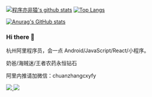

[![程序亦非猿's github stats](https://github-readme-stats.wasabeef.vercel.app/api?username=AlanCheen&show_icons=true&line_height=21&show_icons=true&theme=radical)](https://github.com/anuraghazra/github-readme-stats)
[![Top Langs](https://github-readme-stats.wasabeef.vercel.app/api/top-langs/?username=AlanCheen&show_icons=true&layout=compact&theme=radical)](https://github.com/anuraghazra/github-readme-stats)


[![Anurag's GitHub stats](https://github-readme-stats.vercel.app/api?username=AlanCheen)](https://github.com/anuraghazra/github-readme-stats)



### Hi there 👋

杭州阿里程序员，会一点 Android/JavaScript/React/小程序。

奶爸/海贼迷/王者农药永恒钻石

阿里内推请加微信：chuanzhangcxyfy 

<a href="http://yifeiyuan.me" target="_blank">
    <img src="https://img.shields.io/badge/%20My%20Blog-yifeiyuan.me-brightgreen?logo=bloglovin" />
</a> 

<a href="https://github.com/AlanCheen">
    <img src="https://komarev.com/ghpvc/?username=AlanCheen&color=brightgreen&style=flat&label=Profile Views：" />
</a> 


<!--
**AlanCheen/AlanCheen** is a ✨ _special_ ✨ repository because its `README.md` (this file) appears on your GitHub profile.

Here are some ideas to get you started:

- 🔭 I’m currently working on ...
- 🌱 I’m currently learning ...
- 🤔 I’m looking for help with ...
- 💬 Ask me about ...
- 📫 How to reach me: ...
- 😄 Pronouns: ...
- ⚡ Fun fact: ...
-->
